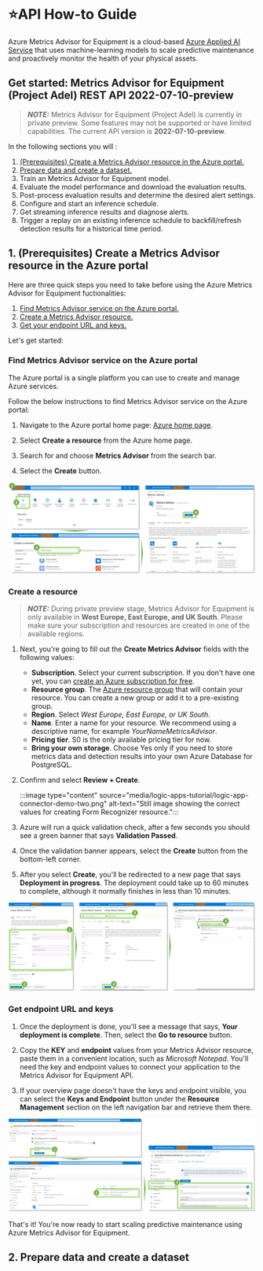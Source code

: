 # ⭐API How-to Guide

Azure Metrics Advisor for Equipment is a cloud-based [Azure Applied AI Service](https://docs.microsoft.com/en-us/azure/applied-ai-services/) that uses machine-learning models to scale predictive maintenance and proactively monitor the health of your physical assets. 

## Get started: Metrics Advisor for Equipment (Project Adel) REST API 2022-07-10-preview
>**_NOTE:_**
> Metrics Advisor for Equipment (Project Adel) is currently in private preview. Some features may not be supported or have limited capabilities.
The current API version is **2022-07-10-preview**.


In the following sections you will :
  1. [(Prerequisites) Create a Metrics Advisor resource in the Azure portal.](#1-prerequisites-create-a-metrics-advisor-resource-in-the-azure-portal)
  2. [Prepare data and create a dataset.](#2-prepare-data-and-create-a-dataset)
  3. Train an Metrics Advisor for Equipment model.
  4. Evaluate the model performance and download the evaluation results.
  5. Post-process evaluation results and determine the desired alert settings.
  6. Configure and start an inference schedule.
  7. Get streaming inference results and diagnose alerts.
  8. Trigger a replay on an existing inference schedule to backfill/refresh detection results for a historical time period.



## 1. (Prerequisites) Create a Metrics Advisor resource in the Azure portal
Here are three quick steps you need to take before using the Azure Metrics Advisor for Equipment fuctionalities: 
1. [Find Metrics Advisor service on the Azure portal.](#find-metrics-advisor-service-on-the-azure-portal)
2. [Create a Metrics Advisor resource.](#create-a-resource)
3. [Get your endpoint URL and keys.](#get-endpoint-url-and-keys)

Let's get started:

### Find Metrics Advisor service on the Azure portal

The Azure portal is a single platform you can use to create and manage Azure services.

Follow the below instructions to find Metrics Advisor service on the Azure portal:

1. Navigate to the Azure portal home page: [Azure home page](https://portal.azure.com/#home).

1. Select **Create a resource** from the Azure home page.

1. Search for and choose **Metrics Advisor** from the search bar.

1. Select the **Create** button.

![Find Metrics Advisor service on the Azure portal](https://raw.githubusercontent.com/Azure/Metrics-Advisor-for-Equipment/main/image/Visit_Azure_Portal_h.jpg "Find Metrics Advisor service on the Azure portal.")


### Create a resource

> **_NOTE:_**
> During private preview stage, Metrics Advisor for Equipment is only available in **West Europe, East Europe, and UK South**. Please make sure your subscription and resources are created in one of the available regions.

1. Next, you're going to fill out the **Create Metrics Advisor** fields with the following values:

    * **Subscription**. Select your current subscription. If you don't have one yet, you can [create an Azure subscription for free](https://azure.microsoft.com/free/cognitive-services).
    * **Resource group**. The [Azure resource group](/azure/cloud-adoption-framework/govern/resource-consistency/resource-access-management#what-is-an-azure-resource-group) that will contain your resource. You can create a new group or add it to a pre-existing group.
    * **Region**. Select *West Europe, East Europe, or UK South*.
    * **Name**. Enter a name for your resource. We recommend using a descriptive name, for example *YourNameMetricsAdvisor*.
    * **Pricing tier**. S0 is the only available pricing tier for now.
    * **Bring your own storage**. Choose Yes only if you need to store metrics data and detection results into your own Azure Database for PostgreSQL.

1. Confirm and select **Review + Create**.

    :::image type="content" source="media/logic-apps-tutorial/logic-app-connector-demo-two.png" alt-text="Still image showing the correct values for creating Form Recognizer resource.":::

1. Azure will run a quick validation check, after a few seconds you should see a green banner that says **Validation Passed**.

1. Once the validation banner appears, select the **Create** button from the bottom-left corner.

1. After you select **Create**, you'll be redirected to a new page that says **Deployment in progress**. The deployment could take up to 60 minutes to complete, although it normally finishes in less than 10 minutes. 

![Create a Metrics Advisor resource](https://raw.githubusercontent.com/Azure/Metrics-Advisor-for-Equipment/main/image/Create_a_resource_h.jpg "Create a Metrics Advisor resource.")

### Get endpoint URL and keys

1. Once the deployment is done, you'll see a message that says, **Your deployment is complete**. Then, select the **Go to resource** button.

1. Copy the **KEY** and **endpoint** values from your Metrics Advisor resource, paste them in a convenient location, such as *Microsoft Notepad*. You'll need the key and endpoint values to connect your application to the Metrics Advisor for Equipment API.

1. If your overview page doesn't have the keys and endpoint visible, you can select the **Keys and Endpoint** button under the **Resource Management** section on the left navigation bar and retrieve them there.

![Get your endpoint URL and keys](https://raw.githubusercontent.com/Azure/Metrics-Advisor-for-Equipment/main/image/Get_endpoint_and_keys_h.jpg "Get your endpoint URL and keys.")


That's it! You're now ready to start scaling predictive maintenance using Azure Metrics Advisor for Equipment.

## 2. Prepare data and create a dataset